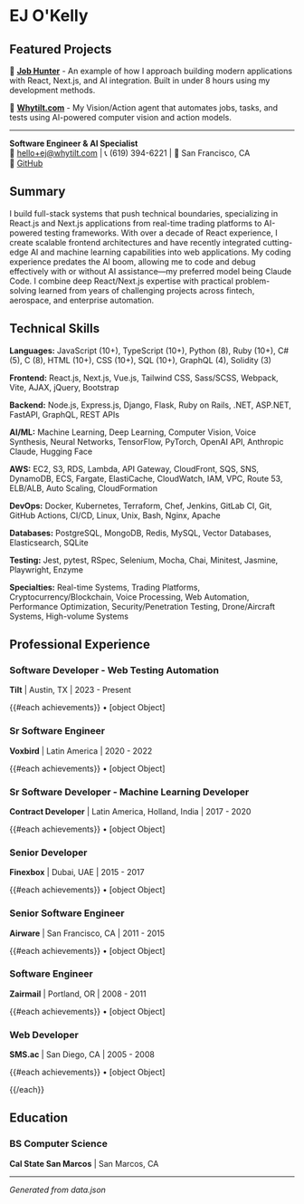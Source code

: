 # EJ O'Kelly

## Featured Projects

🚀 **[Job Hunter](https://github.com/ejokelly/job-hunter)** - An example of how I approach building modern applications with React, Next.js, and AI integration. Built in under 8 hours using my development methods.

🤖 **[Whytilt.com](https://whytilt.com)** - My Vision/Action agent that automates jobs, tasks, and tests using AI-powered computer vision and action models.

---

**Software Engineer & AI Specialist**  
📧 hello+ej@whytilt.com | 📞 (619) 394-6221 | 📍 San Francisco, CA  
🔗 [GitHub](https://github.com/ejokelly)

## Summary

I build full-stack systems that push technical boundaries, specializing in React.js and Next.js applications from real-time trading platforms to AI-powered testing frameworks. With over a decade of React experience, I create scalable frontend architectures and have recently integrated cutting-edge AI and machine learning capabilities into web applications. My coding experience predates the AI boom, allowing me to code and debug effectively with or without AI assistance—my preferred model being Claude Code. I combine deep React/Next.js expertise with practical problem-solving learned from years of challenging projects across fintech, aerospace, and enterprise automation.

## Technical Skills

**Languages:** JavaScript (10+), TypeScript (10+), Python (8), Ruby (10+), C# (5), C (8), HTML (10+), CSS (10+), SQL (10+), GraphQL (4), Solidity (3)

**Frontend:** React.js, Next.js, Vue.js, Tailwind CSS, Sass/SCSS, Webpack, Vite, AJAX, jQuery, Bootstrap

**Backend:** Node.js, Express.js, Django, Flask, Ruby on Rails, .NET, ASP.NET, FastAPI, GraphQL, REST APIs

**AI/ML:** Machine Learning, Deep Learning, Computer Vision, Voice Synthesis, Neural Networks, TensorFlow, PyTorch, OpenAI API, Anthropic Claude, Hugging Face

**AWS:** EC2, S3, RDS, Lambda, API Gateway, CloudFront, SQS, SNS, DynamoDB, ECS, Fargate, ElastiCache, CloudWatch, IAM, VPC, Route 53, ELB/ALB, Auto Scaling, CloudFormation

**DevOps:** Docker, Kubernetes, Terraform, Chef, Jenkins, GitLab CI, Git, GitHub Actions, CI/CD, Linux, Unix, Bash, Nginx, Apache

**Databases:** PostgreSQL, MongoDB, Redis, MySQL, Vector Databases, Elasticsearch, SQLite

**Testing:** Jest, pytest, RSpec, Selenium, Mocha, Chai, Minitest, Jasmine, Playwright, Enzyme

**Specialties:** Real-time Systems, Trading Platforms, Cryptocurrency/Blockchain, Voice Processing, Web Automation, Performance Optimization, Security/Penetration Testing, Drone/Aircraft Systems, High-volume Systems

## Professional Experience


### Software Developer - Web Testing Automation
**Tilt** | Austin, TX | 2023 - Present

{{#each achievements}}
• [object Object]  

### Sr Software Engineer
**Voxbird** | Latin America | 2020 - 2022

{{#each achievements}}
• [object Object]  

### Sr Software Developer - Machine Learning Developer
**Contract Developer** | Latin America, Holland, India | 2017 - 2020

{{#each achievements}}
• [object Object]  

### Senior Developer
**Finexbox** | Dubai, UAE | 2015 - 2017

{{#each achievements}}
• [object Object]  

### Senior Software Engineer
**Airware** | San Francisco, CA | 2011 - 2015

{{#each achievements}}
• [object Object]  

### Software Engineer
**Zairmail** | Portland, OR | 2008 - 2011

{{#each achievements}}
• [object Object]  

### Web Developer
**SMS.ac** | San Diego, CA | 2005 - 2008

{{#each achievements}}
• [object Object]  




{{/each}}

## Education


### BS Computer Science
**Cal State San Marcos** | San Marcos, CA



---
*Generated from data.json*